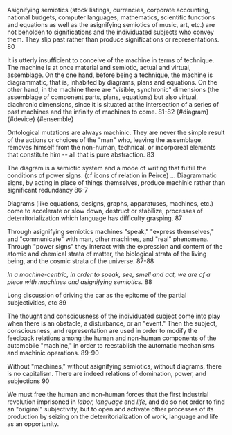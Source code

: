 Asignifying semiotics (stock listings, currencies, corporate accounting, national budgets, computer languages, mathematics, scientific functions and equations as well as the asignifying semiotics of music, art, etc.) are not beholden to significations and the individuated subjects who convey them. They slip past rather than produce significations or representations. 80

It is utterly insufficient to conceive of the machine in terms of technique. The machine is at once material and semiotic, actual and virtual, assemblage. On the one hand, before being a technique, the machine is diagrammatic, that is, inhabited by diagrams, plans and equations. On the other hand, in the machine there are "visible, synchronic" dimensions (the assemblage of component parts, plans, equations) but also virtual, diachronic dimensions, since it is situated at the intersection of a series of past machines and the infinity of machines to come. 81-82 {#diagram} {#device} {#ensemble}

Ontological mutations are always machinic. They are never the simple result of the actions or choices of the "man" who, leaving the assemblage, removes himself from the non-human, technical, or incorporeal elements that constitute him -- all that is pure abstraction. 83

The diagram is a semiotic system and a mode of writing that fulfill the conditions of power signs. (cf icons of relation in Peirce) ... Diagrammatic signs, by acting in place of things themselves, produce machinic rather than significant redundancy 86-7

Diagrams (like equations, designs, graphs, apparatuses, machines, etc.) come to accelerate or slow down, destruct or stabilize, processes of deterritorialization which language has difficulty grasping. 87

Through asignifying semiotics machines "speak," "express themselves," and "communicate" with man, other machines, and "real" phenomena. Through "power signs" they interact with the expression and content of the atomic and chemical strata of matter, the biological strata of the living being, and the cosmic strata of the universe. 87-88

_In a machine-centric, in order to speak, see, smell and act, we are of a piece with machines and asignifying semiotics._ 88

Long discussion of driving the car as the epitome of the partial subjectivities, etc 89

The thought and consciousness of the individuated subject come into play when there is an obstacle, a disturbance, or an "event." Then the subject, consciousness, and representation are used in order to modify the feedback relations among the human and non-human components of the automobile "machine," in order to reestablish the automatic mechanisms and machinic operations. 89-90

Without "machines," without asignifying semiotics, without diagrams, there is no capitalism. There are indeed relations of domination, power, and subjections 90

We must free the human and non-human forces that the first industrial revolution imprisoned in _labor, language_ and _life_, and do so not order to find an "original" subjectivity, but to open and activate other processes of its production by seizing on the deterritorialization of work, language and life as an opportunity. 
